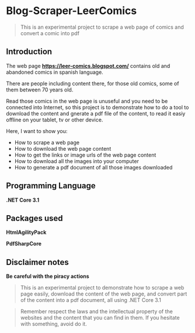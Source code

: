 # Blog-Scraper-LeerComics
> This is an experimental project to scrape a web page of comics and convert a comic into pdf

## Introduction

The web page **https://leer-comics.blogspot.com/** contains old and abandoned comics in spanish language.

There are people including content there, for those old comics, some of them between 70 years old.

Read those comics in the web page is unuseful and you need to be connected into Internet, so this project is to demonstrate how to do a tool to download the content and gnerate a pdf file of the content, to read it easiy offline on your tablet, tv or other device.

Here, I want to show you:
- How to scrape a web page
- How to download the web page content
- How to get the links or image urls of the web page content
- How to download all the images into your computer
- How to generate a pdf document of all those images downloaded

## Programming Language

**.NET Core 3.1**

## Packages used

**HtmlAgilityPack**

**PdfSharpCore**

## Disclaimer notes

**Be careful with the piracy actions**

> This is an experimental project to demonstrate how to scrape a web page easily, download the content of the web page, and convert part of the content into a pdf document, all using .NET Core 3.1

> Remember respect the laws and the intellectual property of the websites and the content that you can find in them.
If you hesitate with something, avoid do it.
